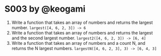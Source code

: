 # S003 by @keogami
1. Write a function that takes an array of numbers and returns the largest number. `largest([4, 6, 2, 3]) -> 6`
2. Write a function that takes an array of numbers and returns the largest and the second largest number. `largest2([4, 6, 2, 3]) -> [6, 4]`
3. Write a function that takes an array of numbers and a count N, and returns the N largest numbers. `largestN([4, 6, 2, 3], 3) -> [6, 4, 3]`
